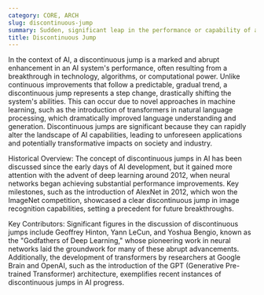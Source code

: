```yaml
---
category: CORE, ARCH
slug: discontinuous-jump
summary: Sudden, significant leap in the performance or capability of an AI system, deviating sharply from its previous trajectory of incremental improvements.
title: Discontinuous Jump
---
```


In the context of AI, a discontinuous jump is a marked and abrupt enhancement in an AI system's performance, often resulting from a breakthrough in technology, algorithms, or computational power. Unlike continuous improvements that follow a predictable, gradual trend, a discontinuous jump represents a step change, drastically shifting the system's abilities. This can occur due to novel approaches in machine learning, such as the introduction of transformers in natural language processing, which dramatically improved language understanding and generation. Discontinuous jumps are significant because they can rapidly alter the landscape of AI capabilities, leading to unforeseen applications and potentially transformative impacts on society and industry.

Historical Overview:
The concept of discontinuous jumps in AI has been discussed since the early days of AI development, but it gained more attention with the advent of deep learning around 2012, when neural networks began achieving substantial performance improvements. Key milestones, such as the introduction of AlexNet in 2012, which won the ImageNet competition, showcased a clear discontinuous jump in image recognition capabilities, setting a precedent for future breakthroughs.

Key Contributors:
Significant figures in the discussion of discontinuous jumps include Geoffrey Hinton, Yann LeCun, and Yoshua Bengio, known as the "Godfathers of Deep Learning," whose pioneering work in neural networks laid the groundwork for many of these abrupt advancements. Additionally, the development of transformers by researchers at Google Brain and OpenAI, such as the introduction of the GPT (Generative Pre-trained Transformer) architecture, exemplifies recent instances of discontinuous jumps in AI progress.